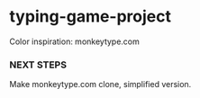 # typing-game-project
Color inspiration: monkeytype.com

### NEXT STEPS
Make monkeytype.com clone, simplified version.
